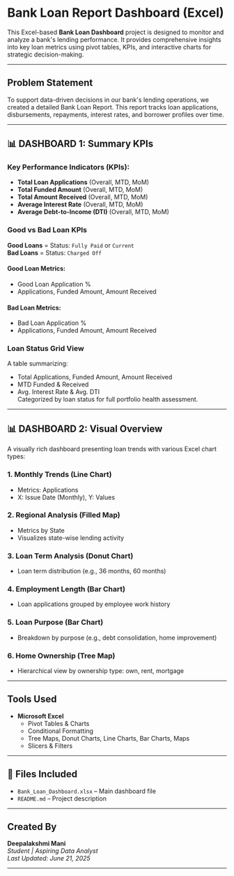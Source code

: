 
# Bank Loan Report Dashboard (Excel)

This Excel-based **Bank Loan Dashboard** project is designed to monitor and analyze a bank's lending performance. It provides comprehensive insights into key loan metrics using pivot tables, KPIs, and interactive charts for strategic decision-making.

---

## Problem Statement

To support data-driven decisions in our bank's lending operations, we created a detailed Bank Loan Report. This report tracks loan applications, disbursements, repayments, interest rates, and borrower profiles over time.

---

## 📊 DASHBOARD 1: Summary KPIs

### Key Performance Indicators (KPIs):
- **Total Loan Applications** (Overall, MTD, MoM)
- **Total Funded Amount** (Overall, MTD, MoM)
- **Total Amount Received** (Overall, MTD, MoM)
- **Average Interest Rate** (Overall, MTD, MoM)
- **Average Debt-to-Income (DTI)** (Overall, MTD, MoM)

### Good vs Bad Loan KPIs

**Good Loans** = Status: `Fully Paid` or `Current`  
**Bad Loans** = Status: `Charged Off`

#### Good Loan Metrics:
- Good Loan Application %
- Applications, Funded Amount, Amount Received

#### Bad Loan Metrics:
- Bad Loan Application %
- Applications, Funded Amount, Amount Received

### Loan Status Grid View
A table summarizing:
- Total Applications, Funded Amount, Amount Received
- MTD Funded & Received
- Avg. Interest Rate & Avg. DTI  
Categorized by loan status for full portfolio health assessment.

---

## 📊 DASHBOARD 2: Visual Overview

A visually rich dashboard presenting loan trends with various Excel chart types:

### 1. **Monthly Trends (Line Chart)**
- Metrics: Applications
- X: Issue Date (Monthly), Y: Values

### 2. **Regional Analysis (Filled Map)**
- Metrics by State
- Visualizes state-wise lending activity

### 3. **Loan Term Analysis (Donut Chart)**
- Loan term distribution (e.g., 36 months, 60 months)

### 4. **Employment Length (Bar Chart)**
- Loan applications grouped by employee work history

### 5. **Loan Purpose (Bar Chart)**
- Breakdown by purpose (e.g., debt consolidation, home improvement)

### 6. **Home Ownership (Tree Map)**
- Hierarchical view by ownership type: own, rent, mortgage

---

## Tools Used

- **Microsoft Excel**
  - Pivot Tables & Charts
  - Conditional Formatting
  - Tree Maps, Donut Charts, Line Charts, Bar Charts, Maps
  - Slicers & Filters

---

## 📁 Files Included

- `Bank_Loan_Dashboard.xlsx` – Main dashboard file
- `README.md` – Project description

---

## Created By

**Deepalakshmi Mani**  
_Student | Aspiring Data Analyst_  
_Last Updated: June 21, 2025_

---


